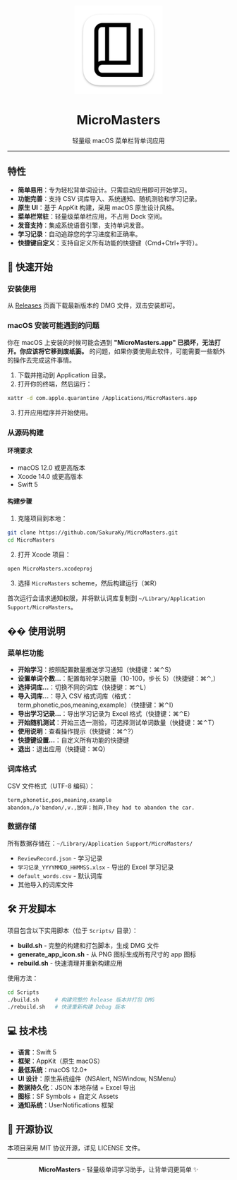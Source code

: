 <div align="center">

<img src="assets/app-icon.png" width="200" alt="MicroMasters 图标"/>

# MicroMasters

轻量级 macOS 菜单栏背单词应用

</div>

---

## 特性

- **简单易用**：专为轻松背单词设计。只需启动应用即可开始学习。
- **功能完善**：支持 CSV 词库导入、系统通知、随机测验和学习记录。
- **原生 UI**：基于 AppKit 构建，采用 macOS 原生设计风格。
- **菜单栏常驻**：轻量级菜单栏应用，不占用 Dock 空间。
- **发音支持**：集成系统语音引擎，支持单词发音。
- **学习记录**：自动追踪您的学习进度和正确率。
- **快捷键自定义**：支持自定义所有功能的快捷键（Cmd+Ctrl+字符）。

## 🚀 快速开始

### 安装使用

从 [Releases](https://github.com/SakuraKy/MicroMasters/releases) 页面下载最新版本的 DMG 文件，双击安装即可。

### macOS 安装可能遇到的问题

你在 macOS 上安装的时候可能会遇到 **"MicroMasters.app" 已损坏，无法打开。你应该将它移到废纸篓。** 的问题，如果你要使用此软件，可能需要一些额外的操作去完成这件事情。

1. 下载并拖动到 Application 目录。
2. 打开你的终端，然后运行：

```bash
xattr -d com.apple.quarantine /Applications/MicroMasters.app
```

3. 打开应用程序并开始使用。

### 从源码构建

#### 环境要求

- macOS 12.0 或更高版本
- Xcode 14.0 或更高版本
- Swift 5

#### 构建步骤

1. 克隆项目到本地：

```bash
git clone https://github.com/SakuraKy/MicroMasters.git
cd MicroMasters
```

2. 打开 Xcode 项目：

```bash
open MicroMasters.xcodeproj
```

3. 选择 `MicroMasters` scheme，然后构建运行（⌘R）

首次运行会请求通知权限，并将默认词库复制到 `~/Library/Application Support/MicroMasters`。

## �� 使用说明

### 菜单栏功能

- **开始学习**：按照配置数量推送学习通知（快捷键：⌘⌃S）
- **设置单词个数…**：配置每轮学习数量（10-100，步长 5）（快捷键：⌘⌃,）
- **选择词库…**：切换不同的词库（快捷键：⌘⌃L）
- **导入词库…**：导入 CSV 格式词库（格式：term,phonetic,pos,meaning,example）（快捷键：⌘⌃I）
- **导出学习记录…**：导出学习记录为 Excel 格式（快捷键：⌘⌃E）
- **开始随机测试**：开始三选一测验，可选择测试单词数量（快捷键：⌘⌃T）
- **使用说明**：查看操作提示（快捷键：⌘⌃?）
- **快捷键设置…**：自定义所有功能的快捷键
- **退出**：退出应用（快捷键：⌘Q）

### 词库格式

CSV 文件格式（UTF-8 编码）：

```csv
term,phonetic,pos,meaning,example
abandon,/əˈbændən/,v.,放弃；抛弃,They had to abandon the car.
```

### 数据存储

所有数据存储在：`~/Library/Application Support/MicroMasters/`

- `ReviewRecord.json` - 学习记录
- `学习记录_YYYYMMDD_HHMMSS.xlsx` - 导出的 Excel 学习记录
- `default_words.csv` - 默认词库
- 其他导入的词库文件

## 🛠️ 开发脚本

项目包含以下实用脚本（位于 `Scripts/` 目录）：

- **build.sh** - 完整的构建和打包脚本，生成 DMG 文件
- **generate_app_icon.sh** - 从 PNG 图标生成所有尺寸的 app 图标
- **rebuild.sh** - 快速清理并重新构建应用

使用方法：

```bash
cd Scripts
./build.sh     # 构建完整的 Release 版本并打包 DMG
./rebuild.sh   # 快速重新构建 Debug 版本
```

## 💻 技术栈

- **语言**：Swift 5
- **框架**：AppKit（原生 macOS）
- **最低系统**：macOS 12.0+
- **UI 设计**：原生系统组件（NSAlert, NSWindow, NSMenu）
- **数据持久化**：JSON 本地存储 + Excel 导出
- **图标**：SF Symbols + 自定义 Assets
- **通知系统**：UserNotifications 框架

## 📄 开源协议

本项目采用 MIT 协议开源，详见 LICENSE 文件。

---

<div align="center">

**MicroMasters** - 轻量级单词学习助手，让背单词更简单 ✨

</div>

